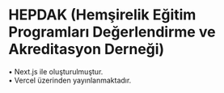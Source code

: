 # HEPDAK (Hemşirelik Eğitim Programları Değerlendirme ve Akreditasyon Derneği)

• Next.js ile oluşturulmuştur.<br>
• Vercel üzerinden yayınlanmaktadır.
